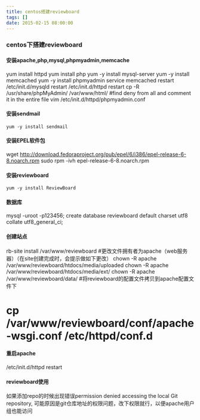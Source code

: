 ```yaml
---
title: centos搭建reviewboard
tags: []
date: 2015-02-15 08:00:00
---
```


### centos下搭建reviewboard

<!-- more -->

#### 安装apache,php,mysql,phpmyadmin,memcache

  yum install httpd
  yum install php
  yum -y install mysql-server
  yum  -y install memcached
  yum  -y install phpmyadmin
  service memcached restart
  /etc/init.d/mysqld restart
  /etc/init.d/httpd restart
  cp -R /usr/share/phpMyAdmin/ /var/www/html/
  #find deny from all and comment it in the entire file
  vim /etc/init.d/httpd/phpmyadmin.conf


#### 安装sendmail

    yum -y install sendmail

#### 安装EPEL软件包

   wget http://download.fedoraproject.org/pub/epel/6/i386/epel-release-6-8.noarch.rpm
   sudo rpm -ivh epel-release-6-8.noarch.rpm

#### 安装reviewboard

    yum -y install ReviewBoard

#### 数据库

  mysql -uroot -p123456;
  create database reviewboard default charset utf8 collate utf8_general_ci;

#### 创建站点
  rb-site install /var/www/reviewboard
  #更改文件拥有者为apache（web服务器）（在site创建完成时，会提示做如下更改）
  chown -R apache /var/www/reviewboard/htdocs/media/uploaded
  chown -R apache /var/www/reviewboard/htdocs/media/ext/
  chown -R apache /var/www/reviewboard/data/
  #将reviewboard的配置文件拷贝到apache配置文件下
  # cp /var/www/reviewboard/conf/apache-wsgi.conf /etc/httpd/conf.d


#### 重启apache

  /etc/init.d/httpd restart

#### reviewboard使用

  如果添加repo的时候出现错误permission denied accessing the local Git repository, 可能原因是git仓库地址的权限问题，改下权限就行，以便apache用户组也能访问



